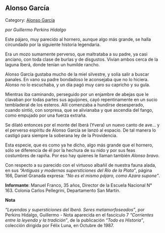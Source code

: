 ## Alonso García

Category: [Alonso García](http://descubrircorrientes.com.ar/2012/index.php/791-cultura/8-leyenda-y-tradicion/leyendas-y-supersticiones-del-ibera/c2-seres-metamorfoseados/alonso-garcia)

_por Guillermo Perkins Hidalgo_

Este pájaro, muy parecido al hornero, aunque algo más grande, se halla circundado por la siguiente historia legendaria.

Era un mozo sumamente perverso, que maltrataba a su padre, ya casi anciano, con toda clase de burlas y de disgustos. Vivían ambos cerca de la laguna Iberá, donde tenían un humilde rancho.

Alonso García gustaba mucho de la miel silvestre, y solía salir a buscar panales. En vano su padre bondadoso le aconsejaba que no lo hiciera. Alonso no lo escuchaba, y un día pagó muy caro su capricho y su gula.

Mientras iba caminando, perseguido por un enjambre de abejas que le clavaban por todas partes sus aguijones, cayó repentinamente en un sucio tembladeral de los esteros. Allí comenzaba a hundirse desesperado, cuando sintió, con sorpresa, que se alivianaba y que ascendía del fango, como empujado por una fuerza extraña.

Se dilató entonces por el monte del Iberá (Yvera) un nuevo canto de ave... y el perverso espíritu de Alonso García se lanzó al espacio. De tal manera lo castigó para siempre la soberana ley de la Providencia.

Esta especie, que es como ya he dicho, algo más grande que el hornero, sólo se diferencia de él por la hechura de su nido y por sus feas costumbres de rapiña. Por eso hay quienes le llaman también _Alonso bravo_.

Con respecto a su parecido con el virtuoso albañil de nuestra fauna alada, en sus _“Antiguas y modernas supersticiones del Río de la Plata”_, página 166, Daniel Granada expresa: _“No es el mismo pájaro, como Azara supone”_.

**Informante**: Manuel Franco, 35 años, Director de la Escuela Nacional N° 163. Colonia Carlos Pellegrini, Departamento San Martín.

**Nota**

_“Leyendas y supersticiones del Iberá. Seres metamorfoseados”_, por Perkins Hidalgo, Guillermo - Nota aparecida en el fascículo 7 _“Corrientes entre la leyenda y la tradición”_, de la publicación _“Todo es Historia”_, colección dirigida por Félix Luna, en Octubre de 1987.